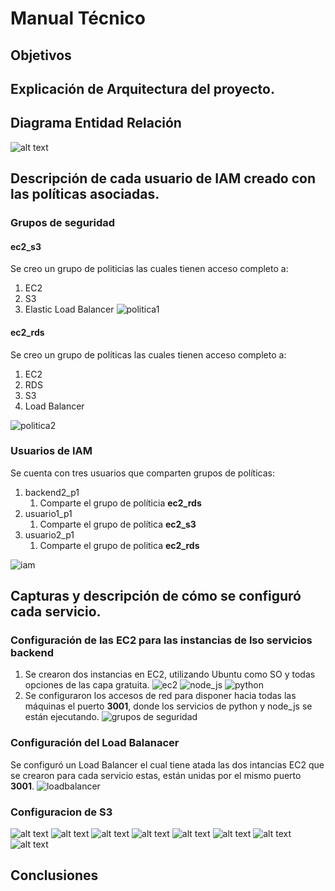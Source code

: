 # Manual Técnico

## Objetivos
## Explicación de Arquitectura del proyecto.
## Diagrama Entidad Relación
![alt text](./images/ER.png)

## Descripción de cada usuario de IAM creado con las políticas asociadas.

### Grupos de seguridad

#### **ec2_s3** 
Se creo un grupo de politicias las cuales tienen acceso completo a:
1. EC2
2. S3
3. Elastic Load Balancer
![politica1](./images/p1.png)

#### **ec2_rds**
Se creo un grupo de políticas las cuales tienen acceso completo a:
1. EC2
2. RDS
3. S3
4. Load Balancer

![politica2](./images/p2.png)

### Usuarios de IAM

Se cuenta con tres usuarios que comparten grupos de políticas:

1. backend2_p1 
   1. Comparte el grupo de políticia **ec2_rds**
2. usuario1_p1
   1. Comparte el grupo de política **ec2_s3**
3. usuario2_p1
   1. Comparte el grupo de politica **ec2_rds**

![iam](./images/iam.png)

## Capturas y descripción de cómo se configuró cada servicio.

### Configuración de las EC2 para las instancias de lso servicios backend

1. Se crearon dos instancias en EC2, utilizando Ubuntu como SO y todas opciones de las capa gratuita.
   ![ec2](./images/ec2.png)
   ![node_js](./images/node.png)
   ![python](./images/python.png) 
2. Se configuraron los accesos de red para disponer hacia todas las máquinas el puerto **3001**, donde los servicios de python y node_js se están ejecutando. 
   ![grupos de seguridad](./images/network.png)

### Configuración del Load Balanacer
Se configuró un Load Balancer el cual tiene atada las dos intancias EC2 que se crearon para cada servicio estas, están unidas por el mismo puerto **3001**.
![loadbalancer](./images/load.png)

### Configuracion de S3
![alt text](images/image.png)
![alt text](images/image2.png)
![alt text](images/image3.png)
![alt text](images/image4.png)
![alt text](images/image5.png)
![alt text](images/image6.png)
![alt text](images/image7.png)
![alt text](images/image8.png)
## Conclusiones